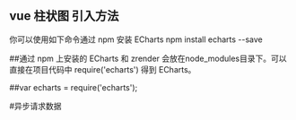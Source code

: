 ## vue 柱状图 引入方法 
你可以使用如下命令通过 npm 安装 ECharts
npm install echarts --save



##通过 npm 上安装的 ECharts 和 zrender 会放在node_modules目录下。可以直接在项目代码中 require('echarts') 得到 ECharts。

##var echarts = require('echarts');



#异步请求数据